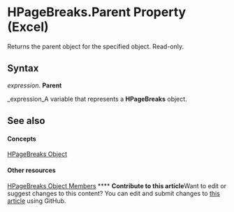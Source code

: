 
# HPageBreaks.Parent Property (Excel)

Returns the parent object for the specified object. Read-only.


## Syntax

 _expression_. **Parent**

 _expression_A variable that represents a  **HPageBreaks** object.


## See also


#### Concepts


 [HPageBreaks Object](087106a7-ded7-d672-095d-98e7012fa440.md)
#### Other resources


 [HPageBreaks Object Members](d3efbf42-ac9a-976b-011f-7836a41e42ed.md)
****   **Contribute to this article**Want to edit or suggest changes to this content? You can edit and submit changes to  [this article](https://github.com/jhershey00/VBA_Excel_Test/OpenXMLCon/articles/5f130cc0-520c-360b-a9e9-6d6eb8f5aecb.md) using GitHub.

